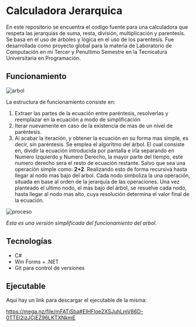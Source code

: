 # Calculadora Jerarquica 
En este repositorio se encuentra el codigo fuente para una calculadora que respeta las jerarquías de suma, resta, división, multiplicación y parentesís. Se basa en el uso de árboles y lógica en el uso de los parentesís. Fue desarrollada como proyecto global para la materia de Laboratorio de Computación en mi Tercer y Penultimo Semestre en la Tecnicatura Universitaria en Programación.

## Funcionamiento
![arbol](https://user-images.githubusercontent.com/100171822/204065066-5fbe7ab5-fa53-4d26-b0d8-0f82f67606f2.jpg)

La estructura de funcionamiento consiste en:
1. Extraer las partes de la ecuación entre paréntesis, resolverlas y reemplazar en la ecuación a modo de simplificación
2. Iterar nuevamente en caso de la existencia de mas de un nivel de paréntesis.
3. Al acabar la iteración, y obtener la ecuación en su forma mas simple, es decir, sin paréntesis. Se emplea el algoritmo del árbol. El cual consiste en, dividir la ecuación introducida por pantalla e irla separando en Numero Izquierdo y Numero Derecho, la mayor parte del tiempo, este numero derecho sera el resto de ecuación restante. Salvo que sea una operación simple como: **2+2**. Realizando esto de forma recursiva hasta llegar al nodo mas bajo del arbol. 
Cada nodo simboliza la una operación, situada en base al orden de la jerarquía de las operaciones. Una vez planteado el ultimo nodo, el mas bajo del árbol, se resuelve cada nodo, hasta llegar al nodo mas alto, cuya resolución determina el valor final de la ecuación.


![proceso](https://user-images.githubusercontent.com/100171822/204339436-93c47c55-539d-4014-b27c-f3046a2e030e.jpg)

_Esta es una versión simplificada del funcionamiento del arbol._

## Tecnologías
- C#
- Win Forms + .NET
- Git para control de versiones

## Ejecutable
Aquí hay un link para descargar el ejecutable de la misma:

https://mega.nz/file/mFATiSba#EIHFloe2XSJuhLmV86D-0TTEl2izJCjEZ96LKTXNkmE
